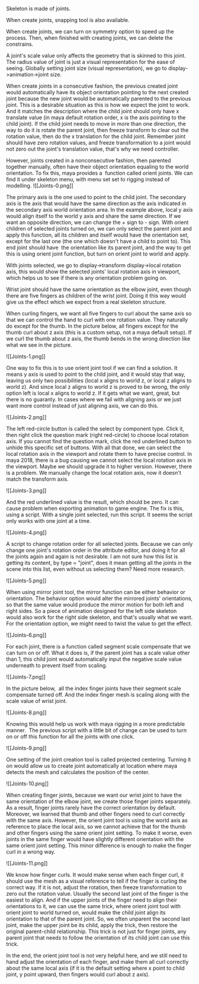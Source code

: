 Skeleton is made of joints. 

When create joints, snapping tool is also available. 

When create joints, we can turn on symmetry option to speed up the process. Then, when finished with creating joints, we can delete the constrains. 

A joint's scale value only affects the geometry that is skinned to this joint. The radius value of joint is just a visual representation for the ease of seeing. Globally setting joint size (visual representation), we go to display->animation->joint size. 

When create joints in a consecutive fashion, the previous created joint would automatically have its object orientation pointing to the next created joint because the new joint would be automatically parented to the previous joint. This is a desirable situation as this is how we expect the joint to work. And it matches the description where the child joint should only have x translate value (in maya default rotation order, x is the axis pointing to the child joint). If the child joint needs to move in more than one direction, the way to do it is rotate the parent joint, then freeze transform to clear out the rotation value, then do the x translation for the child joint. Remember joint should have zero rotation values, and freeze transformation to a joint would not zero out the joint's translation value, that's why we need controller. 

However, joints created in a nonconsecutive fashion, then parented together manually, often have their object orientation equaling to the world orientation. To fix this, maya provides a  function called orient joints. We can find it under skeleton menu, with menu set set to rigging instead of modelling.
![[Joints-0.png]]


The primary axis is the one used to point to the child joint. The secondary axis is the axis that would have the same direction as the axis indicated in the secondary axis world orientation area. In the example above, local y axis would align itself to the world y axis and share the same direction. If we want an opposite direction, we can change the + sign to - sign. With orient children of selected joints turned on, we can only select the parent joint and apply this function, all its children and itself would have the orientation set, except for the last one (the one which doesn't have a child to point to). This end joint should have  the orientation like its parent joint, and the way to get this is using orient joint function, but turn on orient joint to world and apply. 

With joints selected, we go to display->transform display->local rotation axis, this would show the selected joints' local rotation axis in viewport, which helps us to see if there is any orientation problem going on. 

Wrist joint should have the same orientation as the elbow joint, even though there are five fingers as children of the wrist joint. Doing it this way would give us the effect which we expect from a real skeleton structure. 

When curling fingers, we want all five fingers to curl about the same axis so that we can control the hand to curl with one rotation value. They naturally do except for the thumb. In the picture below, all fingers except for the thumb curl about z axis (this is a custom setup, not a maya default setup). If we curl the thumb about z axis, the thumb bends in the wrong direction like what we see in the picture.

![[Joints-1.png]]

One way to fix this is to use orient joint tool if we can find a solution. It means y axis is used to point to the child joint, and it would stay that way, leaving us only two possibilities (local x aligns to world z, or local z aligns to world z). And since local z aligns to world z is proved to be wrong, the only option left is local x aligns to world z. If it gets what we want, great, but there is no guaranty. In cases where we fail with aligning axis or we just want more control instead of just aligning axis, we can do this.

![[Joints-2.png]]

The left red-circle button is called the select by component type. Click it, then right click the question mark (right red-circle) to choose local rotation axis. If you cannot find the question mark, click the red underlined button to unhide this specific set of buttons. With all that done, we can select the local rotation axis in the viewport and rotate them to have precise control. In maya 2018, there is a bug causing we cannot select the local rotation axis in the viewport. Maybe we should upgrade it to higher version. However, there is a problem. We manually change the local rotation axis, now it doesn't match the transform axis.

![[Joints-3.png]]

And the red underlined value is the result, which should be zero. It can cause problem when exporting animation to game engine. The fix is this, using a script. With a single joint selected, run this script. It seems the script only works with one joint at a time.

![[Joints-4.png]]

A script to change rotation order for all selected joints. Because we can only change one joint's rotation order in the attribute editor, and doing it for all the joints again and again is not desirable. I am not sure how this list is getting its content, by type = "joint", does it mean getting all the joints in the scene into this list, even without us selecting them? Need more research.

![[Joints-5.png]]

When using mirror joint tool, the mirror function can be either behavior or orientation. The behavior option would alter the mirrored joints' orientations, so that the same value would produce the mirror motion for both left and right sides. So a piece of animation designed for the left side skeleton would also work for the right side skeleton, and that's usually what we want. For the orientation option, we might need to twist the value to get the effect.

![[Joints-6.png]]

For each joint, there is a function called segment scale compensate that we can turn on or off. What it does is, if the parent joint has a scale value other than 1, this child joint would automatically input the negative scale value underneath to prevent itself from scaling.

![[Joints-7.png]]

In the picture below,  all the index finger joints have their segment scale compensate turned off. And the index finger mesh is scaling along with the scale value of wrist joint.

![[Joints-8.png]]

Knowing this would help us work with maya rigging in a more predictable manner. 
The previous script with a little bit of change can be used to turn on or off this function for all the joints with one click.

![[Joints-9.png]]

One setting of the joint creation tool is called projected centering. Turning it on would allow us to create joint automatically at location where maya detects the mesh and calculates the position of the center.

![[Joints-10.png]]

When creating finger joints, because we want our wrist joint to have the same orientation of the elbow joint, we create those finger joints separately. As a result, finger joints rarely have the correct orientation by default. Moreover, we learned that thumb and other fingers need to curl correctly with the same axis. However, the orient joint tool is using the world axis as reference to place the local axis, so we cannot achieve that for the thumb and other fingers using the same orient joint setting. To make it worse, even joints in the same finger would have slightly different orientation with the same orient joint setting. This minor difference is enough to make the finger curl in a wrong way.

![[Joints-11.png]]

We know how finger curls. It would make sense when each finger curl, it should use the mesh as a visual reference to tell if the finger is curling the correct way. If it is not, adjust the rotation, then freeze transformation to zero out the rotation value. Usually the second last joint of the finger is the easiest to align. And if the upper joints of the finger need to align their orientations to it, we can use the same trick, where orient joint tool with orient joint to world turned on, would make the child joint align its orientation to that of the parent joint. So, we often unparent the second last joint, make the upper joint be its child, apply the trick, then restore the original parent-child relationship. This trick is not just for finger joints, any parent joint that needs to follow the orientation of its child joint can use this trick. 

In the end, the orient joint tool is not very helpful here, and we still need to hand adjust the orientation of each finger, and make them all curl correctly about the same local axis (if it is the default setting where x point to child joint, y point upward, then fingers would curl about z axis).